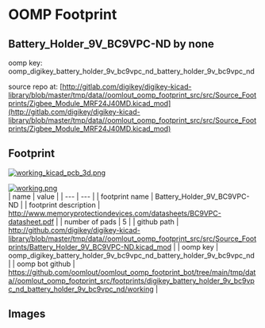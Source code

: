 # OOMP Footprint  
## Battery_Holder_9V_BC9VPC-ND  by none  
  
oomp key: oomp_digikey_battery_holder_9v_bc9vpc_nd_battery_holder_9v_bc9vpc_nd  
  
source repo at: [http://gitlab.com/digikey/digikey-kicad-library/blob/master/tmp/data//oomlout_oomp_footprint_src/src/Source_Footprints/Zigbee_Module_MRF24J40MD.kicad_mod](http://gitlab.com/digikey/digikey-kicad-library/blob/master/tmp/data//oomlout_oomp_footprint_src/src/Source_Footprints/Zigbee_Module_MRF24J40MD.kicad_mod)  
## Footprint  
  
[![working_kicad_pcb_3d.png](working_kicad_pcb_3d_600.png)](working_kicad_pcb_3d.png)  
  
[![working.png](working_600.png)](working.png)  
| name | value | 
| --- | --- | 
| footprint name | Battery_Holder_9V_BC9VPC-ND | 
| footprint description | http://www.memoryprotectiondevices.com/datasheets/BC9VPC-datasheet.pdf | 
| number of pads | 5 | 
| github path | http://github.com/digikey/digikey-kicad-library/blob/master/tmp/data//oomlout_oomp_footprint_src/src/Source_Footprints/Battery_Holder_9V_BC9VPC-ND.kicad_mod | 
| oomp key | oomp_digikey_battery_holder_9v_bc9vpc_nd_battery_holder_9v_bc9vpc_nd | 
| oomp bot github | https://github.com/oomlout/oomlout_oomp_footprint_bot/tree/main/tmp/data//oomlout_oomp_footprint_src/footprints/digikey_battery_holder_9v_bc9vpc_nd_battery_holder_9v_bc9vpc_nd/working | 
## Images  
